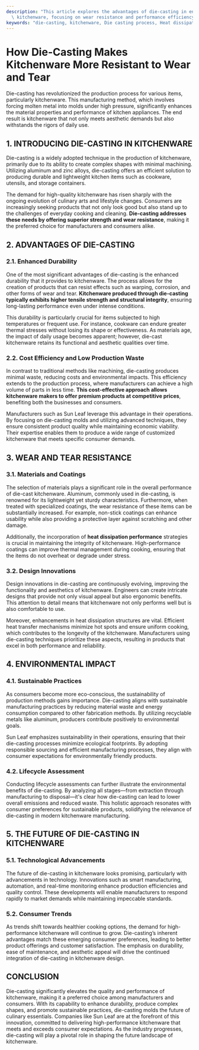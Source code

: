 ```yaml
---
description: "This article explores the advantages of die-casting in enhancing the durability of\
  \ kitchenware, focusing on wear resistance and performance efficiency."
keywords: "die-casting, kitchenware, Die casting process, Heat dissipation performance"
---
```

# How Die-Casting Makes Kitchenware More Resistant to Wear and Tear

Die-casting has revolutionized the production process for various items, particularly kitchenware. This manufacturing method, which involves forcing molten metal into molds under high pressure, significantly enhances the material properties and performance of kitchen appliances. The end result is kitchenware that not only meets aesthetic demands but also withstands the rigors of daily use.

## 1. INTRODUCING DIE-CASTING IN KITCHENWARE

Die-casting is a widely adopted technique in the production of kitchenware, primarily due to its ability to create complex shapes with minimal machining. Utilizing aluminum and zinc alloys, die-casting offers an efficient solution to producing durable and lightweight kitchen items such as cookware, utensils, and storage containers.

The demand for high-quality kitchenware has risen sharply with the ongoing evolution of culinary arts and lifestyle changes. Consumers are increasingly seeking products that not only look good but also stand up to the challenges of everyday cooking and cleaning. **Die-casting addresses these needs by offering superior strength and wear resistance**, making it the preferred choice for manufacturers and consumers alike.

## 2. ADVANTAGES OF DIE-CASTING

### 2.1. Enhanced Durability

One of the most significant advantages of die-casting is the enhanced durability that it provides to kitchenware. The process allows for the creation of products that can resist effects such as warping, corrosion, and other forms of wear and tear. **Kitchenware produced through die-casting typically exhibits higher tensile strength and structural integrity**, ensuring long-lasting performance even under intense conditions.

This durability is particularly crucial for items subjected to high temperatures or frequent use. For instance, cookware can endure greater thermal stresses without losing its shape or effectiveness. As materials age, the impact of daily usage becomes apparent; however, die-cast kitchenware retains its functional and aesthetic qualities over time.

### 2.2. Cost Efficiency and Low Production Waste

In contrast to traditional methods like machining, die-casting produces minimal waste, reducing costs and environmental impacts. This efficiency extends to the production process, where manufacturers can achieve a high volume of parts in less time. **This cost-effective approach allows kitchenware makers to offer premium products at competitive prices**, benefiting both the businesses and consumers.

Manufacturers such as Sun Leaf leverage this advantage in their operations. By focusing on die-casting molds and utilizing advanced techniques, they ensure consistent product quality while maintaining economic viability. Their expertise enables them to produce a wide range of customized kitchenware that meets specific consumer demands.

## 3. WEAR AND TEAR RESISTANCE

### 3.1. Materials and Coatings

The selection of materials plays a significant role in the overall performance of die-cast kitchenware. Aluminum, commonly used in die-casting, is renowned for its lightweight yet sturdy characteristics. Furthermore, when treated with specialized coatings, the wear resistance of these items can be substantially increased. For example, non-stick coatings can enhance usability while also providing a protective layer against scratching and other damage.

Additionally, the incorporation of **heat dissipation performance** strategies is crucial in maintaining the integrity of kitchenware. High-performance coatings can improve thermal management during cooking, ensuring that the items do not overheat or degrade under stress.

### 3.2. Design Innovations

Design innovations in die-casting are continuously evolving, improving the functionality and aesthetics of kitchenware. Engineers can create intricate designs that provide not only visual appeal but also ergonomic benefits. This attention to detail means that kitchenware not only performs well but is also comfortable to use.

Moreover, enhancements in heat dissipation structures are vital. Efficient heat transfer mechanisms minimize hot spots and ensure uniform cooking, which contributes to the longevity of the kitchenware. Manufacturers using die-casting techniques prioritize these aspects, resulting in products that excel in both performance and reliability.

## 4. ENVIRONMENTAL IMPACT

### 4.1. Sustainable Practices

As consumers become more eco-conscious, the sustainability of production methods gains importance. Die-casting aligns with sustainable manufacturing practices by reducing material waste and energy consumption compared to other fabrication methods. By utilizing recyclable metals like aluminum, producers contribute positively to environmental goals.

Sun Leaf emphasizes sustainability in their operations, ensuring that their die-casting processes minimize ecological footprints. By adopting responsible sourcing and efficient manufacturing processes, they align with consumer expectations for environmentally friendly products.

### 4.2. Lifecycle Assessment

Conducting lifecycle assessments can further illustrate the environmental benefits of die-casting. By analyzing all stages—from extraction through manufacturing to disposal—it's clear how die-casting can lead to lower overall emissions and reduced waste. This holistic approach resonates with consumer preferences for sustainable products, solidifying the relevance of die-casting in modern kitchenware manufacturing.

## 5. THE FUTURE OF DIE-CASTING IN KITCHENWARE

### 5.1. Technological Advancements

The future of die-casting in kitchenware looks promising, particularly with advancements in technology. Innovations such as smart manufacturing, automation, and real-time monitoring enhance production efficiencies and quality control. These developments will enable manufacturers to respond rapidly to market demands while maintaining impeccable standards.

### 5.2. Consumer Trends

As trends shift towards healthier cooking options, the demand for high-performance kitchenware will continue to grow. Die-casting’s inherent advantages match these emerging consumer preferences, leading to better product offerings and customer satisfaction. The emphasis on durability, ease of maintenance, and aesthetic appeal will drive the continued integration of die-casting in kitchenware design.

## CONCLUSION

Die-casting significantly elevates the quality and performance of kitchenware, making it a preferred choice among manufacturers and consumers. With its capability to enhance durability, produce complex shapes, and promote sustainable practices, die-casting molds the future of culinary essentials. Companies like Sun Leaf are at the forefront of this innovation, committed to delivering high-performance kitchenware that meets and exceeds consumer expectations. As the industry progresses, die-casting will play a pivotal role in shaping the future landscape of kitchenware.
